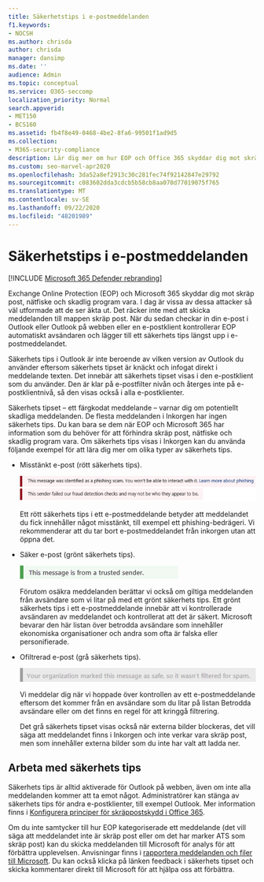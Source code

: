 ```yaml
---
title: Säkerhetstips i e-postmeddelanden
f1.keywords:
- NOCSH
ms.author: chrisda
author: chrisda
manager: dansimp
ms.date: ''
audience: Admin
ms.topic: conceptual
ms.service: O365-seccomp
localization_priority: Normal
search.appverid:
- MET150
- BCS160
ms.assetid: fb4f8e49-0468-4be2-8fa6-99501f1ad9d5
ms.collection:
- M365-security-compliance
description: Lär dig mer om hur EOP och Office 365 skyddar dig mot skräp post, nätfiske och dataexekveringsskydd genom att lägga till ett säkerhets tips längst upp i e-postmeddelandena.
ms.custom: seo-marvel-apr2020
ms.openlocfilehash: 3da52a8ef2913c30c281fec74f92142847e29792
ms.sourcegitcommit: c083602dda3cdcb5b58cb8aa070d77019075f765
ms.translationtype: MT
ms.contentlocale: sv-SE
ms.lasthandoff: 09/22/2020
ms.locfileid: "48201989"
---
```

# <a name="safety-tips-in-email-messages"></a>Säkerhetstips i e-postmeddelanden

[!INCLUDE [Microsoft 365 Defender rebranding](../includes/microsoft-defender-for-office.md)]


Exchange Online Protection (EOP) och Microsoft 365 skyddar dig mot skräp post, nätfiske och skadlig program vara. I dag är vissa av dessa attacker så väl utformade att de ser äkta ut. Det räcker inte med att skicka meddelanden till mappen skräp post. När du sedan checkar in din e-post i Outlook eller Outlook på webben eller en e-postklient kontrollerar EOP automatiskt avsändaren och lägger till ett säkerhets tips längst upp i e-postmeddelandet.

Säkerhets tips i Outlook är inte beroende av vilken version av Outlook du använder eftersom säkerhets tipset är knäckt och infogat direkt i meddelande texten. Det innebär att säkerhets tipset visas i den e-postklient som du använder. Den är klar på e-postfilter nivån och återges inte på e-postklientnivå, så den visas också i alla e-postklienter.

Säkerhets tipset – ett färgkodat meddelande – varnar dig om potentiellt skadliga meddelanden. De flesta meddelanden i Inkorgen har ingen säkerhets tips. Du kan bara se dem när EOP och Microsoft 365 har information som du behöver för att förhindra skräp post, nätfiske och skadlig program vara. Om säkerhets tips visas i Inkorgen kan du använda följande exempel för att lära dig mer om olika typer av säkerhets tips.

- Misstänkt e-post (rött säkerhets tips).

    ![Skärm bild som visar ett rött säkerhets tips.](../../media/5078a0be-e556-44a1-b169-09d780d26898.png)

    Ett rött säkerhets tips i ett e-postmeddelande betyder att meddelandet du fick innehåller något misstänkt, till exempel ett phishing-bedrägeri. Vi rekommenderar att du tar bort e-postmeddelandet från inkorgen utan att öppna det.

- Säker e-post (grönt säkerhets tips).

    ![Skärm bild som visar ett grönt säkerhets tips.](../../media/acbc11d0-f626-4848-9fbf-66eeeda3f803.png)

    Förutom osäkra meddelanden berättar vi också om giltiga meddelanden från avsändare som vi litar på med ett grönt säkerhets tips. Ett grönt säkerhets tips i ett e-postmeddelande innebär att vi kontrollerade avsändaren av meddelandet och kontrollerat att det är säkert. Microsoft bevarar den här listan över betrodda avsändare som innehåller ekonomiska organisationer och andra som ofta är falska eller personifierade.

- Ofiltrerad e-post (grå säkerhets tips).

    ![Skärm bild som visar ett grått säkerhets tips.](../../media/c4d0cf8f-08e9-4c84-beee-1d9e0b022e0a.png)

    Vi meddelar dig när vi hoppade över kontrollen av ett e-postmeddelande eftersom det kommer från en avsändare som du litar på listan Betrodda avsändare eller om det finns en regel för att kringgå filtrering.

    Det grå säkerhets tipset visas också när externa bilder blockeras, det vill säga att meddelandet finns i Inkorgen och inte verkar vara skräp post, men som innehåller externa bilder som du inte har valt att ladda ner.

## <a name="working-with-safety-tips"></a>Arbeta med säkerhets tips

Säkerhets tips är alltid aktiverade för Outlook på webben, även om inte alla meddelanden kommer att ta emot något. Administratörer kan stänga av säkerhets tips för andra e-postklienter, till exempel Outlook. Mer information finns i [Konfigurera principer för skräppostskydd i Office 365](configure-your-spam-filter-policies.md).

Om du inte samtycker till hur EOP kategoriserade ett meddelande (det vill säga att meddelandet inte är skräp post eller om det har marker ATS som skräp post) kan du skicka meddelanden till Microsoft för analys för att förbättra upplevelsen. Anvisningar finns i [rapportera meddelanden och filer till Microsoft](report-junk-email-messages-to-microsoft.md). Du kan också klicka på länken feedback i säkerhets tipset och skicka kommentarer direkt till Microsoft för att hjälpa oss att förbättra.
